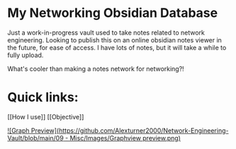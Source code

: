 # My Networking Obsidian Database
Just a work-in-progress vault used to take notes related to network engineering. Looking to publish this on an online obsidian notes viewer in the future, for ease of access. I have lots of notes, but it will take a while to fully upload.

What's cooler than making a notes network for networking?!

# Quick links:
[[How I use]]
[[Objective]]

[![Graph Preview](https://github.com/Alexturner2000/Network-Engineering-Vault/blob/main/09 - Misc/Images/Graphview preview.png)](https://github.com/Alexturner2000/Network-Engineering-Vault/blob/main/09%20-%20Misc/Images/Graphview%20preview.png?raw=true)
